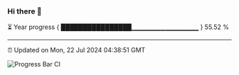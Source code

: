 ### Hi there 👋

⏳ Year progress { ████████████████▁▁▁▁▁▁▁▁▁▁▁▁▁▁ } 55.52 %

---

⏰ Updated on Mon, 22 Jul 2024 04:38:51 GMT

![Progress Bar CI](https://github.com/IshwaranRudhara/GIT-ACTION/workflows/Progress%20Bar%20CI/badge.svg)
